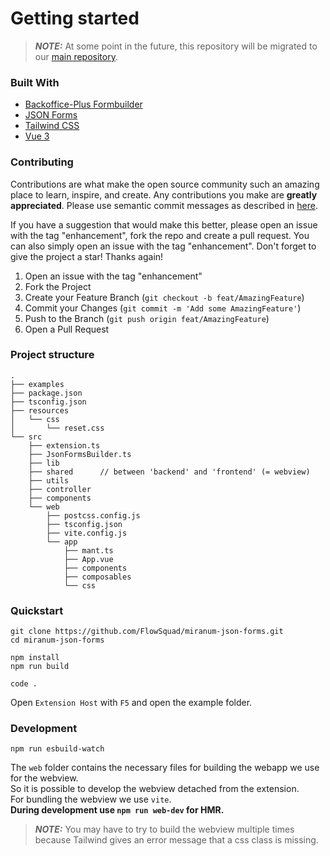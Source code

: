 # Getting started

> **_NOTE:_** At some point in the future, this repository will be migrated to our [main repository](https://github.com/FlowSquad/miranum-ide).
 
### Built With

* [Backoffice-Plus Formbuilder](https://www.npmjs.com/package/@backoffice-plus/formbuilder)
* [JSON Forms](https://jsonforms.io/)
* [Tailwind CSS](https://tailwindcss.com/)
* [Vue 3](https://vuejs.org/)
 
### Contributing

Contributions are what make the open source community such an amazing place to learn, inspire, and create.
Any contributions you make are **greatly appreciated**.
Please use semantic commit messages as described in [here](https://gist.github.com/joshbuchea/6f47e86d2510bce28f8e7f42ae84c716).

If you have a suggestion that would make this better, please open an issue with the tag "enhancement", fork the repo and create a pull request. You can also simply open an issue with the tag "enhancement".
Don't forget to give the project a star! Thanks again!

1. Open an issue with the tag "enhancement"
2. Fork the Project
3. Create your Feature Branch (`git checkout -b feat/AmazingFeature`)
4. Commit your Changes (`git commit -m 'Add some AmazingFeature'`)
5. Push to the Branch (`git push origin feat/AmazingFeature`)
6. Open a Pull Request

### Project structure
```
.
├── examples
├── package.json
├── tsconfig.json
├── resources
│   └── css
│       └── reset.css
└── src
    ├── extension.ts
    ├── JsonFormsBuilder.ts
    ├── lib
    ├── shared      // between 'backend' and 'frontend' (= webview)
    ├── utils
    ├── controller
    ├── components
    └── web
        ├── postcss.config.js
        ├── tsconfig.json
        ├── vite.config.js
        └── app
            ├── mant.ts
            ├── App.vue
            ├── components
            ├── composables
            └── css
```

### Quickstart
```shell
git clone https://github.com/FlowSquad/miranum-json-forms.git
cd miranum-json-forms
```
```shell
npm install
npm run build
```
```shell
code .
```
Open `Extension Host` with `F5` and open the example folder.

### Development
```shell
npm run esbuild-watch
```

The `web` folder contains the necessary files for building the webapp we use for the webview.  
So it is possible to develop the webview detached from the extension.  
For bundling the webview we use `vite`.  
**During development use `npm run web-dev` for HMR.**


> **_NOTE:_** You may have to try to build the webview multiple times because Tailwind gives an error message that a 
> css class is missing.
